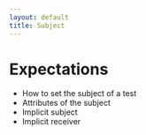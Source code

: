 ```yaml
---
layout: default
title: Subject
---
```


# Expectations

* How to set the subject of a test
* Attributes of the subject
* Implicit subject
* Implicit receiver
